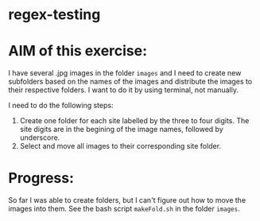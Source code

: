 # regex-testing

# AIM of this exercise:

I have several .jpg images in the folder ```images``` and I need to create new subfolders based on the names of the images and distribute the images to their respective folders. I want to do it by using terminal, not manually.

I need to do the following steps:

1. Create one folder for each site labelled by the three to four digits. The site digits are in the begining of the image names, followed by underscore.
2. Select and move all images to their corresponding site folder.

# Progress:
So far I was able to create folders, but I can't figure out how to move the images into them. 
See the bash script ```makeFold.sh``` in the folder ```images```.
